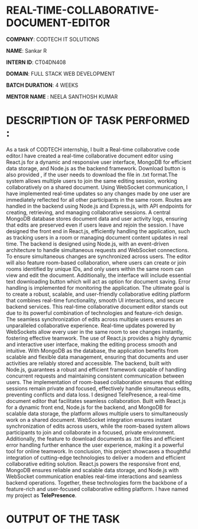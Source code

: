 # REAL-TIME-COLLABORATIVE-DOCUMENT-EDITOR

**COMPANY**: CODTECH IT SOLUTIONS

**NAME**: Sankar R

**INTERN ID**: CT04DN408

**DOMAIN**: FULL STACK WEB DEVELOPMENT

**BATCH DURATION**: 4 WEEKS

**MENTOR NAME** : NEELA SANTHOSH KUMAR

# DESCRIPTION OF TASK PERFORMED :
As a task of CODTECH internship, I built a Real-time collaborative code editor.I have created a real-time collaborative document editor using React.js for a dynamic and responsive user interface, MongoDB for efficient data storage, and Node.js as the backend framework. Download button is also provided , if the user needs to download the file in .txt format.The system allows multiple users to join the same editing session, working collaboratively on a shared document. Using WebSocket communication, I have implemented real-time updates so any changes made by one user are immediately reflected for all other participants in the same room. Routes are handled in the backend using Node.js and Express.js, with API endpoints for creating, retrieving, and managing collaborative sessions. A central MongoDB database stores document data and user activity logs, ensuring that edits are preserved even if users leave and rejoin the session. I have designed the front end in React.js, efficiently handling the application, such as tracking users in a room or managing document content updates in real time. The backend is designed using Node.js, with an event-driven architecture to handle simultaneous requests and WebSocket connections. To ensure simultaneous changes are synchronized across users. The editor will also feature room-based collaboration, where users can create or join rooms identified by unique IDs, and only users within the same room can view and edit the document. Additionally, the interface will include essential text downloading button which will act as option for document saving. Error handling is implemented for monitoring the application. The ultimate goal is to create a robust, scalable, and user-friendly collaborative editing platform that combines real-time functionality, smooth UI interactions, and secure backend services.
This real-time collaborative document editor stands out due to its powerful combination of technologies and feature-rich design. The seamless synchronization of edits across multiple users ensures an unparalleled collaborative experience. Real-time updates powered by WebSockets allow every user in the same room to see changes instantly, fostering effective teamwork. The use of React.js provides a highly dynamic and interactive user interface, making the editing process smooth and intuitive. With MongoDB as the database, the application benefits from scalable and flexible data management, ensuring that documents and user activities are reliably stored and accessible. The backend, built with Node.js, guarantees a robust and efficient framework capable of handling concurrent requests and maintaining consistent communication between users. The implementation of room-based collaboration ensures that editing sessions remain private and focused, effectively handle simultaneous edits, preventing conflicts and data loss.
I designed TelePresence, a real-time document editor that facilitates seamless collaboration. Built with React.js for a dynamic front end, Node.js for the backend, and MongoDB for scalable data storage, the platform allows multiple users to simultaneously work on a shared document. WebSocket integration ensures instant synchronization of edits across users, while the room-based system allows participants to join and collaborate in a focused, private environment. Additionally, the feature to download documents as .txt files and efficient error handling further enhance the user experience, making it a powerful tool for online teamwork.
In conclusion, this project showcases a thoughtful integration of cutting-edge technologies to deliver a modern and efficient collaborative editing solution. React.js powers the responsive front end, MongoDB ensures reliable and scalable data storage, and Node.js with WebSocket communication enables real-time interactions and seamless backend operations. Together, these technologies form the backbone of a feature-rich and user-focused collaborative editing platform. I have named my project as **TelePresence**.

# OUTPUT OF THE TASK

